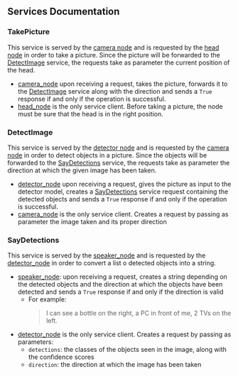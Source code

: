 ## Services Documentation

### TakePicture

This service is served by the [camera node](../../pepper_pkg/src/camera_node/camera_node) and is requested by the
[head node](../../pepper_pkg/src/head_node/head_node) in order to take a picture. Since the picture will be forwarded to
the [DetectImage](README.md#DetectImage) service, the requests take as parameter the current position of the head.

* [camera_node](../../pepper_pkg/src/camera_node/camera_node) upon receiving a request, takes the picture, forwards it
  to the [DetectImage](README.md#DetectImage) service along with the direction and sends a `True` response if and only
  if the operation is successful.
* [head_node](../../pepper_pkg/src/head_node/head_node) is the only service client. Before taking a picture, the node
  must be sure that the head is in the right position.

### DetectImage

This service is served by the [detector node](../../pepper_pkg/src/detector_node/detector_node) and is requested by the
[camera node](../../pepper_pkg/src/camera_node/camera_node) in order to detect objects in a picture. Since the objects
will be forwarded to the [SayDetections](README.md#SayDetections) service, the requests take as parameter the direction
at which the given image has been taken.

* [detector_node](../../pepper_pkg/src/detector_node/detector_node) upon receiving a request, gives the picture as input
  to the detector model, creates a [SayDetections](README.md#SayDetections) service request containing the detected
  objects and sends a `True` response if and only if the operation is successful.
* [camera_node](../../pepper_pkg/src/camera_node/camera_node) is the only service client. Creates a request by passing
  as parameter the image taken and its proper direction

### SayDetections

This service is served by the [speaker_node](../../pepper_pkg/src/speaker_node/speaker_node) and is requested by the 
[detector_node](../../pepper_pkg/src/detector_node/detector_node) in order to convert a list o detected objects into a
string.

* [speaker_node](../../pepper_pkg/src/speaker_node/speaker_node): upon receiving a request, creates a string depending 
  on the detected objects and the direction at which the objects have been detected and sends a `True` response if and
  only if the direction is valid
  * For example:
    > I can see a bottle on the right, a PC in front of me, 2 TVs on the left.
* [detector_node](../../pepper_pkg/src/detector_node/detector_node) is the only service client. Creates a request by 
  passing as parameters:
  * `detections`: the classes of the objects seen in the image, along with the confidence scores
  * `direction`: the direction at which the image has been taken